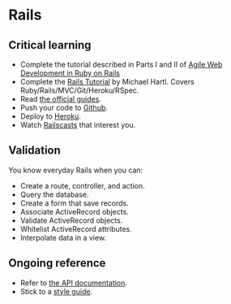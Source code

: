 Rails
=====

Critical learning
-----------------

* Complete the tutorial described in Parts I and II of [Agile Web Development in Ruby on Rails](http://pragprog.com/book/rails4/agile-web-development-with-rails)
* Complete the [Rails Tutorial](http://ruby.railstutorial.org) by Michael Hartl. Covers Ruby/Rails/MVC/Git/Heroku/RSpec.
* Read [the official guides](http://guides.rubyonrails.org).
* Push your code to [Github](http://github.com).
* Deploy to [Heroku](http://heroku.com).
* Watch [Railscasts](http://railscasts.com) that interest you.

Validation
----------

You know everyday Rails when you can:

* Create a route, controller, and action.
* Query the database.
* Create a form that save records.
* Associate ActiveRecord objects.
* Validate ActiveRecord objects.
* Whitelist ActiveRecord attributes.
* Interpolate data in a view.

Ongoing reference
-----------------

* Refer to [the API documentation](http://api.rubyonrails.org).
* Stick to a [style guide](https://github.com/bbatsov/rails-style-guide).
